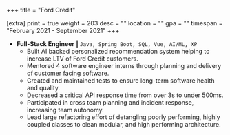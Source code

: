 +++
title = "Ford Credit"

[extra]
print = true
weight = 203
desc = ""
location = ""
gpa = ""
timespan = "February 2021 - September 2021"
+++
* __Full-Stack Engineer__ __\|__ `Java, Spring Boot, SQL, Vue, AI/ML, XP`
  * Built AI backed personalized recommendation system helping to increase LTV of Ford Credit customers.
  * Mentored 4 software engineer interns through planning and delivery of customer facing software.
  * Created and maintained tests to ensure long-term software health and quality.
  * Decreased a critical API response time from over 3s to under 500ms.  
  * Participated in cross team planning and incident response, increasing team autonomy.
  * Lead large refactoring effort of detangling poorly performing, highly coupled classes to clean modular, and high performing architecture.
